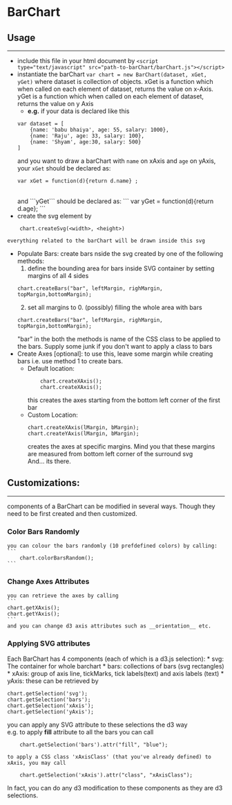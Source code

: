 # BarChart

## Usage
---------
* include this file in your html document by 
`<script type="text/javascript" src="path-to-barChart/barChart.js"></script>`
* instantiate the barChart 
`var chart = new BarChart(dataset, xGet, yGet)`
where dataset is collection of objects. xGet is a function which when called on each element of dataset, returns the value on x-Axis. yGet is a function which when called on each element of dataset, returns the value on y Axis
	+ **e.g.** 
	if your data is declared like this
	```
	var dataset = [
		{name: 'babu bhaiya', age: 55, salary: 1000},
		{name: 'Raju', age: 33, salary: 100},
		{name: 'Shyam', age:30, salary: 500}
	]
	```
	and you want to draw a barChart with ```name``` on xAxis and ```age``` on yAxis, </br>
	your ```xGet``` should be declared as: 
	``` 
	var xGet = function(d){return d.name} ;
	```
	</br>
	and ```yGet``` should be declared as:
	``` 
	var yGet = function(d){return d.age};
	```
* create the svg element by 
``` 
	chart.createSvg(<width>, <height>) 
```
	everything related to the barChart will be drawn inside this svg
* Populate Bars: create bars nside the svg created by one of the following methods: 
	1. define the bounding area for bars inside SVG container by setting margins of all 4 sides
	```
	chart.createBars("bar", leftMargin, righMargin, topMargin,bottomMargin);
	```
	2. set all margins to 0. (possibly) filling the whole area with bars
	```
	chart.createBars("bar", leftMargin, righMargin, topMargin,bottomMargin);
	```
	"bar" in the both the methods is name of the CSS class to be applied to the bars. Supply some junk if you don't want to apply a class to bars
* Create Axes [optional]: to use this, leave some margin while creating bars i.e. use method 1 to create bars.
	* Default location: 
		```
			chart.createXAxis();
			chart.createXAxis();
		```
		 this creates the axes starting from the bottom left corner of the first bar
	* Custom Location: 
		``` 
		chart.createXAxis(lMargin, bMargin);
		chart.createYAxis(lMargin, bMargin);
		```
		creates the axes at specific margins. Mind you that these margins are measured from bottom left corner of the surround svg </br>
And... its there.

## Customizations:
----------------
components of a BarChart can be modified in several ways. Though they need to be first created and then customized.
### Color Bars Randomly
	you can colour the bars randomly (10 prefdefined colors) by calling: 
	```
		chart.colorBarsRandom();
	```
### Change Axes Attributes
	you can retrieve the axes by calling 
	```
	chart.getXAxis();
	chart.getYAxis();
	```
	and you can change d3 axis attributes such as __orientation__ etc.

### Applying SVG attributes
Each BarChart has 4 components (each of which is a d3.js selection):
	* svg: The container for whole barchart
	* bars: collections of bars (svg rectangles)
	* xAxis: group of axis line, tickMarks, tick labels(text) and axis labels (text)
	* yAxis: 
these can be retrieved by 
```
chart.getSelection('svg');
chart.getSelection('bars');
chart.getSelection('xAxis');
chart.getSelection('yAxis');
```
you can apply any SVG attribute to these selections the d3 way</br>
e.g. 
	to apply __fill__ attribute to all the bars you can call
```
	chart.getSelection('bars').attr("fill", "blue");
```
	to apply a CSS class 'xAxisClass' (that you've already defined) to xAxis, you may call
```
	chart.getSelection('xAxis').attr("class", "xAxisClass");
```
In fact, you can do any d3 modification to these components as they are d3 selections.
